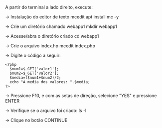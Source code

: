 A partir do terminal a lado direito, execute:

-> Instalação do editor de texto mcedit
    apt install mc -y

-> Crie um diretório chamado webapp1
    mkdir webapp1

-> Acesse/abra o diretório criado
    cd webapp1

-> Crie o arquivo index.hp
    mcedit index.php

-> Digite o código a seguir:

    <?php
      $num1=$_GET['valor1'];
      $num2=$_GET['valor2'];
      $media=($num1+$num2)/2;
      echo "A media dos valores: ".$media;
    ?>

-> Pressione F10, e com as setas de direção, selecione "YES" e pressione ENTER

-> Verifique se o arquivo foi criado:
    ls -l
    
-> Clique no botão CONTINUE
